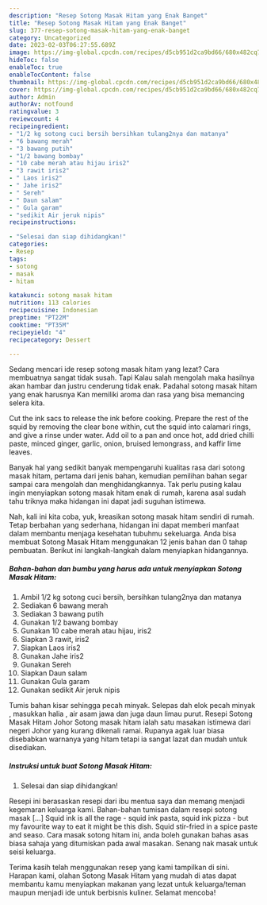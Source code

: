 ```yaml
---
description: "Resep Sotong Masak Hitam yang Enak Banget"
title: "Resep Sotong Masak Hitam yang Enak Banget"
slug: 377-resep-sotong-masak-hitam-yang-enak-banget
category: Uncategorized
date: 2023-02-03T06:27:55.689Z
image: https://img-global.cpcdn.com/recipes/d5cb951d2ca9bd66/680x482cq70/sotong-masak-hitam-foto-resep-utama.jpg
hideToc: false
enableToc: true
enableTocContent: false
thumbnail: https://img-global.cpcdn.com/recipes/d5cb951d2ca9bd66/680x482cq70/sotong-masak-hitam-foto-resep-utama.jpg
cover: https://img-global.cpcdn.com/recipes/d5cb951d2ca9bd66/680x482cq70/sotong-masak-hitam-foto-resep-utama.jpg
author: Admin
authorAv: notfound
ratingvalue: 3
reviewcount: 4
recipeingredient:
- "1/2 kg sotong cuci bersih bersihkan tulang2nya dan matanya"
- "6 bawang merah"
- "3 bawang putih"
- "1/2 bawang bombay"
- "10 cabe merah atau hijau iris2"
- "3 rawit iris2"
- " Laos iris2"
- " Jahe iris2"
- " Sereh"
- " Daun salam"
- " Gula garam"
- "sedikit Air jeruk nipis"
recipeinstructions:

- "Selesai dan siap dihidangkan!"
categories:
- Resep
tags:
- sotong
- masak
- hitam

katakunci: sotong masak hitam 
nutrition: 113 calories
recipecuisine: Indonesian
preptime: "PT22M"
cooktime: "PT35M"
recipeyield: "4"
recipecategory: Dessert

---
```



Sedang mencari ide resep sotong masak hitam yang lezat? Cara membuatnya sangat tidak susah. Tapi Kalau salah mengolah maka hasilnya akan hambar dan justru cenderung tidak enak. Padahal sotong masak hitam yang enak harusnya Kan memiliki aroma dan rasa yang bisa memancing selera kita.


Cut the ink sacs to release the ink before cooking. Prepare the rest of the squid by removing the clear bone within, cut the squid into calamari rings, and give a rinse under water. Add oil to a pan and once hot, add dried chilli paste, minced ginger, garlic, onion, bruised lemongrass, and kaffir lime leaves.

Banyak hal yang sedikit banyak mempengaruhi kualitas rasa dari sotong masak hitam, pertama dari jenis bahan, kemudian pemilihan bahan segar sampai cara mengolah dan menghidangkannya. Tak perlu pusing kalau ingin menyiapkan sotong masak hitam enak di rumah, karena asal sudah tahu triknya maka hidangan ini dapat jadi suguhan istimewa.


Nah, kali ini kita coba, yuk, kreasikan sotong masak hitam sendiri di rumah. Tetap berbahan yang sederhana, hidangan ini dapat memberi manfaat dalam membantu menjaga kesehatan tubuhmu sekeluarga. Anda bisa membuat Sotong Masak Hitam menggunakan 12 jenis bahan dan 0 tahap pembuatan. Berikut ini langkah-langkah dalam menyiapkan hidangannya.

<!--inarticleads1-->

##### Bahan-bahan dan bumbu yang harus ada untuk menyiapkan Sotong Masak Hitam:

1. Ambil 1/2 kg sotong cuci bersih, bersihkan tulang2nya dan matanya
1. Sediakan 6 bawang merah
1. Sediakan 3 bawang putih
1. Gunakan 1/2 bawang bombay
1. Gunakan 10 cabe merah atau hijau, iris2
1. Siapkan 3 rawit, iris2
1. Siapkan  Laos iris2
1. Gunakan  Jahe iris2
1. Gunakan  Sereh
1. Siapkan  Daun salam
1. Gunakan  Gula garam
1. Gunakan sedikit Air jeruk nipis


Tumis bahan kisar sehingga pecah minyak. Selepas dah elok pecah minyak , masukkan halia , air asam jawa dan juga daun limau purut. Resepi Sotong Masak Hitam Johor Sotong masak hitam ialah satu masakan istimewa dari negeri Johor yang kurang dikenali ramai. Rupanya agak luar biasa disebabkan warnanya yang hitam tetapi ia sangat lazat dan mudah untuk disediakan. 

<!--inarticleads2-->

##### Instruksi untuk buat Sotong Masak Hitam:


1. Selesai dan siap dihidangkan!

Resepi ini berasaskan resepi dari ibu mentua saya dan memang menjadi kegemaran keluarga kami. Bahan-bahan tumisan dalam resepi sotong masak […] Squid ink is all the rage - squid ink pasta, squid ink pizza - but my favourite way to eat it might be this dish. Squid stir-fried in a spice paste and seaso. Cara masak sotong hitam ini, anda boleh gunakan bahas asas biasa sahaja yang ditumiskan pada awal masakan. Senang nak masak untuk seisi keluarga. 

Terima kasih telah menggunakan resep yang kami tampilkan di sini. Harapan kami, olahan Sotong Masak Hitam yang mudah di atas dapat membantu kamu menyiapkan makanan yang lezat untuk keluarga/teman maupun menjadi ide untuk berbisnis kuliner. Selamat mencoba!
